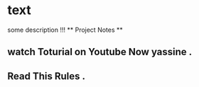 # text
some description !!!
** Project Notes **
## watch Toturial on Youtube Now  yassine .
## Read This Rules .
